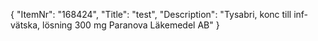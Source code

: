 {
  "ItemNr": "168424",
  "Title": "test",
  "Description": "Tysabri, konc till inf-vätska, lösning 300 mg Paranova Läkemedel AB"
}